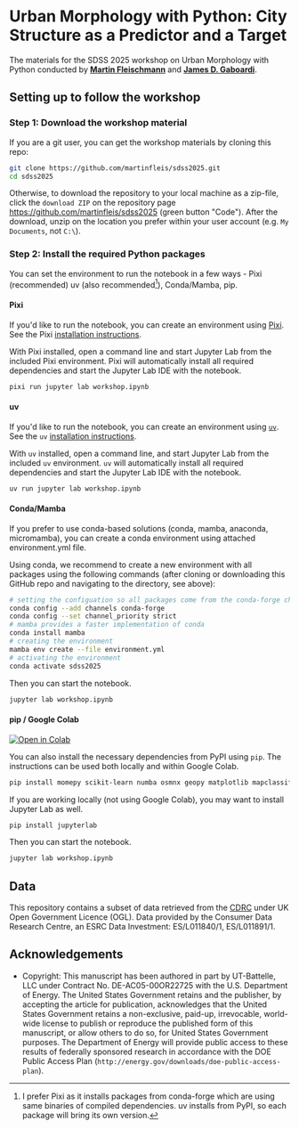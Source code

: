# Urban Morphology with Python: City Structure as a Predictor and a Target

The materials for the SDSS 2025 workshop on Urban Morphology with Python conducted by [**Martin Fleischmann**](https://github.com/martinfleis) and [**James D. Gaboardi**](https://github.com/jGaboardi).

## Setting up to follow the workshop

### Step 1: Download the workshop material

If you are a git user, you can get the workshop materials by cloning this repo:

```sh
git clone https://github.com/martinfleis/sdss2025.git
cd sdss2025
```

Otherwise, to download the repository to your local machine as a zip-file,
click the `download ZIP` on the repository page
<https://github.com/martinfleis/sdss2025>
(green button "Code"). After the download, unzip on the location you prefer
within your user account (e.g. `My Documents`, not `C:\`).

### Step 2: Install the required Python packages

You can set the environment to run the notebook in a few ways - Pixi (recommended) uv (also recommended[^1]), Conda/Mamba, pip.

[^1]: I prefer Pixi as it installs packages from conda-forge which are using same binaries of compiled dependencies. uv installs from PyPI, so each package will bring its own version.

#### Pixi

If you'd like to run the notebook, you can create an environment using [Pixi](https://pixi.sh/latest/). See the Pixi [installation instructions](https://pixi.sh/latest/#__tabbed_1_2).

With Pixi installed, open a command line and start Jupyter Lab from the included Pixi environment. Pixi will automatically install all required dependencies and start the Jupyter Lab IDE with the notebook.

```sh
pixi run jupyter lab workshop.ipynb
```

#### uv

If you'd like to run the notebook, you can create an environment using [`uv`](https://docs.astral.sh/uv/). See the `uv` [installation instructions](https://docs.astral.sh/uv/getting-started/installation/).

With `uv` installed, open a command line, and start Jupyter Lab from the included `uv` environment. `uv` will automatically install all required dependencies and start the Jupyter Lab IDE with the notebook.

```sh
uv run jupyter lab workshop.ipynb
```

#### Conda/Mamba

If you prefer to use conda-based solutions (conda, mamba, anaconda, micromamba), you can create a conda environment using attached environment.yml file.

Using conda, we recommend to create a new environment with all packages using
the following commands (after cloning or downloading this GitHub repo and
navigating to the directory, see above):

```bash
# setting the configuation so all packages come from the conda-forge channel
conda config --add channels conda-forge
conda config --set channel_priority strict
# mamba provides a faster implementation of conda
conda install mamba
# creating the environment
mamba env create --file environment.yml
# activating the environment
conda activate sdss2025
```

Then you can start the notebook.

```sh
jupyter lab workshop.ipynb
```

#### pip / Google Colab

[![Open in Colab](https://colab.research.google.com/assets/colab-badge.svg)](https://colab.research.google.com/github/martinfleis/sdss2025/blob/main/workshop.ipynb)

You can also install the necessary dependencies from PyPI using `pip`. The instructions can be used both locally and within Google Colab.

```bash
pip install momepy scikit-learn numba osmnx geopy matplotlib mapclassify folium clustergram bokeh geoplanar neatnet
```

If you are working locally (not using Google Colab), you may want to install Jupyter Lab as well.

```bash
pip install jupyterlab
```

Then you can start the notebook.

```sh
jupyter lab workshop.ipynb
```

## Data

This repository contains a subset of data retrieved from the [CDRC](https://data.cdrc.ac.uk/dataset/index-multiple-deprivation-imd#data-and-resources) under UK Open Government Licence (OGL). Data provided by the Consumer Data Research Centre, an ESRC Data Investment: ES/L011840/1, ES/L011891/1.

## Acknowledgements

* Copyright: This manuscript has been authored in part by UT-Battelle, LLC under Contract No. DE-AC05-00OR22725 with the U.S. Department of Energy. The United States Government retains and the publisher, by accepting the article for publication, acknowledges that the United States Government retains a non-exclusive, paid-up, irrevocable, world-wide license to publish or reproduce the published form of this manuscript, or allow others to do so, for United States Government purposes. The Department of Energy will provide public access to these results of federally sponsored research in accordance with the DOE Public Access Plan (`http://energy.gov/downloads/doe-public-access-plan`).
